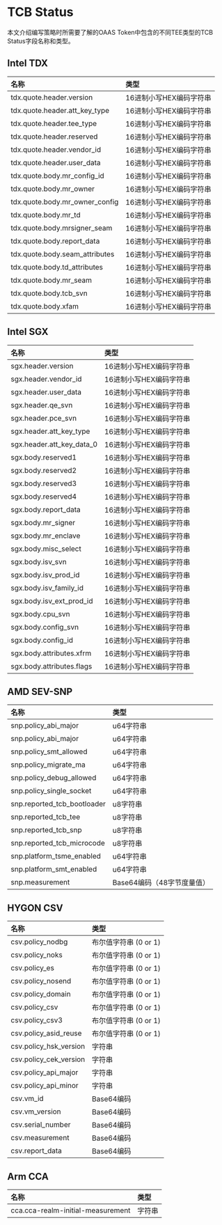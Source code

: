 # TCB Status

本文介绍编写策略时所需要了解的OAAS Token中包含的不同TEE类型的TCB Status字段名称和类型。

## Intel TDX

| 名称 | 类型 |
| :-----| :---- |
| tdx.quote.header.version | 16进制小写HEX编码字符串 |
| tdx.quote.header.att_key_type | 16进制小写HEX编码字符串 |
| tdx.quote.header.tee_type | 16进制小写HEX编码字符串 |
| tdx.quote.header.reserved | 16进制小写HEX编码字符串 |
| tdx.quote.header.vendor_id | 16进制小写HEX编码字符串 |
| tdx.quote.header.user_data | 16进制小写HEX编码字符串 |
| tdx.quote.body.mr_config_id | 16进制小写HEX编码字符串 |
| tdx.quote.body.mr_owner | 16进制小写HEX编码字符串 |
| tdx.quote.body.mr_owner_config | 16进制小写HEX编码字符串 |
| tdx.quote.body.mr_td | 16进制小写HEX编码字符串 |
| tdx.quote.body.mrsigner_seam | 16进制小写HEX编码字符串 |
| tdx.quote.body.report_data | 16进制小写HEX编码字符串 |
| tdx.quote.body.seam_attributes | 16进制小写HEX编码字符串 |
| tdx.quote.body.td_attributes | 16进制小写HEX编码字符串 |
| tdx.quote.body.mr_seam | 16进制小写HEX编码字符串 |
| tdx.quote.body.tcb_svn | 16进制小写HEX编码字符串 |
| tdx.quote.body.xfam | 16进制小写HEX编码字符串 |

## Intel SGX

| 名称 | 类型 |
| :-----| :---- |
| sgx.header.version | 16进制小写HEX编码字符串 |
| sgx.header.vendor_id | 16进制小写HEX编码字符串 |
| sgx.header.user_data | 16进制小写HEX编码字符串 |
| sgx.header.qe_svn | 16进制小写HEX编码字符串 |
| sgx.header.pce_svn | 16进制小写HEX编码字符串 |
| sgx.header.att_key_type | 16进制小写HEX编码字符串 |
| sgx.header.att_key_data_0 | 16进制小写HEX编码字符串 |
| sgx.body.reserved1 | 16进制小写HEX编码字符串 |
| sgx.body.reserved2 | 16进制小写HEX编码字符串 |
| sgx.body.reserved3 | 16进制小写HEX编码字符串 |
| sgx.body.reserved4 | 16进制小写HEX编码字符串 |
| sgx.body.report_data | 16进制小写HEX编码字符串 |
| sgx.body.mr_signer | 16进制小写HEX编码字符串 |
| sgx.body.mr_enclave | 16进制小写HEX编码字符串 |
| sgx.body.misc_select | 16进制小写HEX编码字符串 |
| sgx.body.isv_svn | 16进制小写HEX编码字符串 |
| sgx.body.isv_prod_id | 16进制小写HEX编码字符串 |
| sgx.body.isv_family_id | 16进制小写HEX编码字符串 |
| sgx.body.isv_ext_prod_id | 16进制小写HEX编码字符串 |
| sgx.body.cpu_svn | 16进制小写HEX编码字符串 |
| sgx.body.config_svn | 16进制小写HEX编码字符串 |
| sgx.body.config_id | 16进制小写HEX编码字符串 |
| sgx.body.attributes.xfrm | 16进制小写HEX编码字符串 |
| sgx.body.attributes.flags | 16进制小写HEX编码字符串 |


## AMD SEV-SNP

| 名称 | 类型 |
| :-----| :---- |
| snp.policy_abi_major | u64字符串 |
| snp.policy_abi_major | u64字符串 |
| snp.policy_smt_allowed | u64字符串 |
| snp.policy_migrate_ma | u64字符串 |
| snp.policy_debug_allowed | u64字符串 |
| snp.policy_single_socket | u64字符串 |
| snp.reported_tcb_bootloader | u8字符串 |
| snp.reported_tcb_tee | u8字符串 |
| snp.reported_tcb_snp | u8字符串 |
| snp.reported_tcb_microcode | u8字符串 |
| snp.platform_tsme_enabled | u64字符串 |
| snp.platform_smt_enabled | u64字符串 |
| snp.measurement | Base64编码（48字节度量值） |


## HYGON CSV

| 名称 | 类型 |
| :-----| :---- |
| csv.policy_nodbg | 布尔值字符串 (0 or 1) |
| csv.policy_noks | 布尔值字符串 (0 or 1) |
| csv.policy_es | 布尔值字符串 (0 or 1) |
| csv.policy_nosend | 布尔值字符串 (0 or 1) |
| csv.policy_domain | 布尔值字符串 (0 or 1) |
| csv.policy_csv | 布尔值字符串 (0 or 1) |
| csv.policy_csv3 | 布尔值字符串 (0 or 1) |
| csv.policy_asid_reuse | 布尔值字符串 (0 or 1) |
| csv.policy_hsk_version | 字符串 |
| csv.policy_cek_version | 字符串 |
| csv.policy_api_major | 字符串 |
| csv.policy_api_minor | 字符串 |
| csv.vm_id | Base64编码 |
| csv.vm_version | Base64编码 |
| csv.serial_number | Base64编码 |
| csv.measurement | Base64编码 |
| csv.report_data | Base64编码 |

## Arm CCA

| 名称 | 类型 |
| :-----| :---- |
| cca.cca-realm-initial-measurement | 字符串 |